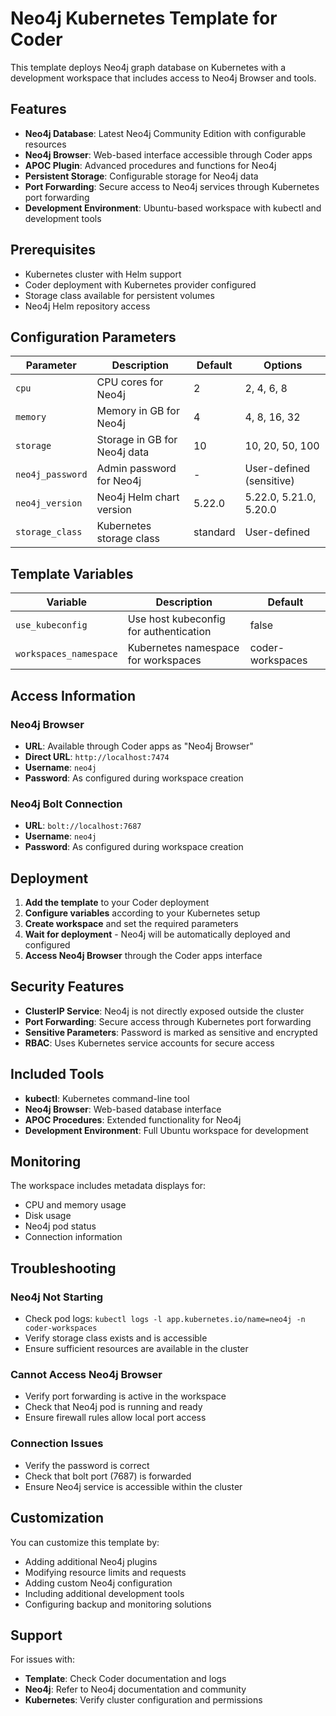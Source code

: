 # Neo4j Kubernetes Template for Coder

This template deploys Neo4j graph database on Kubernetes with a development workspace that includes access to Neo4j Browser and tools.

## Features

- **Neo4j Database**: Latest Neo4j Community Edition with configurable resources
- **Neo4j Browser**: Web-based interface accessible through Coder apps
- **APOC Plugin**: Advanced procedures and functions for Neo4j
- **Persistent Storage**: Configurable storage for Neo4j data
- **Port Forwarding**: Secure access to Neo4j services through Kubernetes port forwarding
- **Development Environment**: Ubuntu-based workspace with kubectl and development tools

## Prerequisites

- Kubernetes cluster with Helm support
- Coder deployment with Kubernetes provider configured
- Storage class available for persistent volumes
- Neo4j Helm repository access

## Configuration Parameters

| Parameter | Description | Default | Options |
|-----------|-------------|---------|----------|
| `cpu` | CPU cores for Neo4j | 2 | 2, 4, 6, 8 |
| `memory` | Memory in GB for Neo4j | 4 | 4, 8, 16, 32 |
| `storage` | Storage in GB for Neo4j data | 10 | 10, 20, 50, 100 |
| `neo4j_password` | Admin password for Neo4j | - | User-defined (sensitive) |
| `neo4j_version` | Neo4j Helm chart version | 5.22.0 | 5.22.0, 5.21.0, 5.20.0 |
| `storage_class` | Kubernetes storage class | standard | User-defined |

## Template Variables

| Variable | Description | Default |
|----------|-------------|----------|
| `use_kubeconfig` | Use host kubeconfig for authentication | false |
| `workspaces_namespace` | Kubernetes namespace for workspaces | coder-workspaces |

## Access Information

### Neo4j Browser
- **URL**: Available through Coder apps as "Neo4j Browser"
- **Direct URL**: `http://localhost:7474`
- **Username**: `neo4j`
- **Password**: As configured during workspace creation

### Neo4j Bolt Connection
- **URL**: `bolt://localhost:7687`
- **Username**: `neo4j`
- **Password**: As configured during workspace creation

## Deployment

1. **Add the template** to your Coder deployment
2. **Configure variables** according to your Kubernetes setup
3. **Create workspace** and set the required parameters
4. **Wait for deployment** - Neo4j will be automatically deployed and configured
5. **Access Neo4j Browser** through the Coder apps interface

## Security Features

- **ClusterIP Service**: Neo4j is not directly exposed outside the cluster
- **Port Forwarding**: Secure access through Kubernetes port forwarding
- **Sensitive Parameters**: Password is marked as sensitive and encrypted
- **RBAC**: Uses Kubernetes service accounts for secure access

## Included Tools

- **kubectl**: Kubernetes command-line tool
- **Neo4j Browser**: Web-based database interface
- **APOC Procedures**: Extended functionality for Neo4j
- **Development Environment**: Full Ubuntu workspace for development

## Monitoring

The workspace includes metadata displays for:
- CPU and memory usage
- Disk usage
- Neo4j pod status
- Connection information

## Troubleshooting

### Neo4j Not Starting
- Check pod logs: `kubectl logs -l app.kubernetes.io/name=neo4j -n coder-workspaces`
- Verify storage class exists and is accessible
- Ensure sufficient resources are available in the cluster

### Cannot Access Neo4j Browser
- Verify port forwarding is active in the workspace
- Check that Neo4j pod is running and ready
- Ensure firewall rules allow local port access

### Connection Issues
- Verify the password is correct
- Check that bolt port (7687) is forwarded
- Ensure Neo4j service is accessible within the cluster

## Customization

You can customize this template by:
- Adding additional Neo4j plugins
- Modifying resource limits and requests
- Adding custom Neo4j configuration
- Including additional development tools
- Configuring backup and monitoring solutions

## Support

For issues with:
- **Template**: Check Coder documentation and logs
- **Neo4j**: Refer to Neo4j documentation and community
- **Kubernetes**: Verify cluster configuration and permissions
